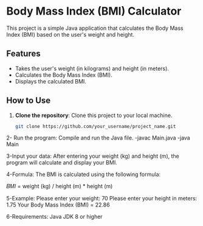 # Body Mass Index (BMI) Calculator

This project is a simple Java application that calculates the Body Mass Index (BMI) based on the user's weight and height.

## Features

- Takes the user's weight (in kilograms) and height (in meters).
- Calculates the Body Mass Index (BMI).
- Displays the calculated BMI.

## How to Use

1. **Clone the repository**: Clone this project to your local machine.
   ```bash
   git clone https://github.com/your_username/project_name.git

2- Run the program: Compile and run the Java file.
-javac Main.java
-java Main

3-Input your data: After entering your weight (kg) and height (m), the program will calculate and display your BMI.

4-Formula:
The BMI is calculated using the following formula:

𝐵𝑀𝐼 = weight (kg) / height (m) * height (m)

5-Example:
Please enter your weight: 70
Please enter your height in meters: 1.75
Your Body Mass Index (BMI) = 22.86

6-Requirements:
Java JDK 8 or higher
​
 
